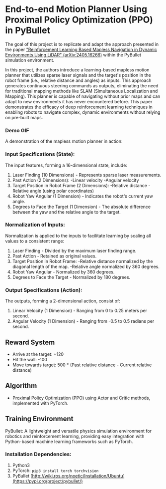 # End-to-end Motion Planner Using Proximal Policy Optimization (PPO) in PyBullet

The goal of this project is to replicate and adapt the approach presented in the paper ["Reinforcement Learning Based Mapless Navigation in Dynamic Environments Using LiDAR" (arXiv:2405.16266)](https://arxiv.org/abs/2405.16266) within the PyBullet simulation environment.

In this project, the authors introduce a learning-based mapless motion planner that utilizes sparse laser signals and the target's position in the robot frame (i.e., relative distance and angles) as inputs. This approach generates continuous steering commands as outputs, eliminating the need for traditional mapping methods like SLAM (Simultaneous Localization and Mapping). This planner is capable of navigating without prior maps and can adapt to new environments it has never encountered before.
This paper demonstrates the efficacy of deep reinforcement learning techniques in enabling robots to navigate complex, dynamic environments without relying on pre-built maps.

### Demo GIF

A demonstration of the mapless motion planner in action:

### Input Specifications (State):

The input features, forming a 16-dimensional state, include:

1. Laser Finding (10 Dimensions) - Represents sparse laser measurements.
2. Past Action (2 Dimensions):
  -Linear velocity
  -Angular velocity
3. Target Position in Robot Frame (2 Dimensions):
  -Relative distance
  -Relative angle (using polar coordinates)
4. Robot Yaw Angular (1 Dimension) - Indicates the robot's current yaw angle.
5. Degrees to Face the Target (1 Dimension) - The absolute difference between the yaw and the relative angle to the target.

### Normalization of Inputs:

Normalization is applied to the inputs to facilitate learning by scaling all values to a consistent range:

1. Laser Finding - Divided by the maximum laser finding range.
2. Past Action - Retained as original values.
3. Target Position in Robot Frame:
  -Relative distance normalized by the diagonal length of the map.
  -Relative angle normalized by 360 degrees.
4. Robot Yaw Angular - Normalized by 360 degrees.
5.  Degrees to Face the Target - Normalized by 180 degrees.


### Output Specifications (Action):

The outputs, forming a 2-dimensional action, consist of:

1. Linear Velocity (1 Dimension) - Ranging from 0 to 0.25 meters per second.
2. Angular Velocity (1 Dimension) - Ranging from -0.5 to 0.5 radians per second.

## Reward System
- Arrive at the target: +120
- Hit the wall: -100
- Move towards target: 500 * (Past relative distance - Current relative distance)

## Algorithm
- Proximal Policy Optimization (PPO) using Actor and Critic methods, implemented with PyTorch.

## Training Environment
PyBullet: A lightweight and versatile physics simulation environment for robotics and reinforcement learning, providing easy integration with Python-based machine learning frameworks such as PyTorch.

### Installation Dependencies:
1. Python3
2. PyTorch:
`pip3 install torch torchvision`
3. PyBullet
[http://wiki.ros.org/noetic/Installation/Ubuntu](https://pypi.org/project/pybullet/)

